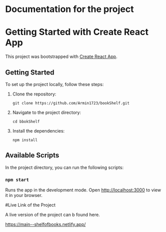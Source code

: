 # Documentation for the project
# Getting Started with Create React App

This project was bootstrapped with [Create React App](https://github.com/facebook/create-react-app).

## Getting Started

To set up the project locally, follow these steps:

1. Clone the repository:
    ```
    git clone https://github.com/Armin1723/bookShelf.git
    ```

2. Navigate to the project directory:
    ```
    cd bbokShelf
    ```

3. Install the dependencies:
    ```
    npm install
    ```

## Available Scripts

In the project directory, you can run the following scripts:

### `npm start`

Runs the app in the development mode.
Open [http://localhost:3000](http://localhost:3000) to view it in your browser.

#Live Link of the Project

A live version of the project can b found here. 

https://main--shelfofbooks.netlify.app/